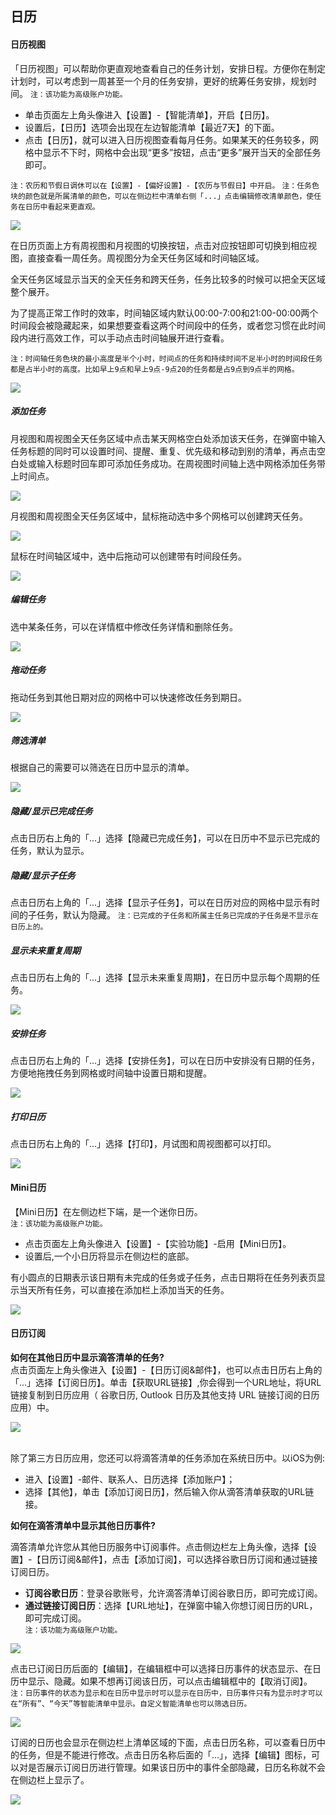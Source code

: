 ## 日历

#### 日历视图

「日历视图」可以帮助你更直观地查看自己的任务计划，安排日程。方便你在制定计划时，可以考虑到一周甚至一个月的任务安排，更好的统筹任务安排，规划时间。 `注：该功能为高级账户功能。`

* 单击页面左上角头像进入【设置】-【智能清单】，开启【日历】。
* 设置后，【日历】选项会出现在左边智能清单【最近7天】的下面。
* 点击【日历】，就可以进入日历视图查看每月任务。如果某天的任务较多，网格中显示不下时，网格中会出现“更多”按钮，点击“更多”展开当天的全部任务即可。

`注：农历和节假日调休可以在【设置】-【偏好设置】-【农历与节假日】中开启。` `注：任务色块的颜色就是所属清单的颜色，可以在侧边栏中清单右侧「...」点击编辑修改清单颜色，使任务在日历中看起来更直观。`

![](../images/web/1.4.1.png)

在日历页面上方有周视图和月视图的切换按钮，点击对应按钮即可切换到相应视图，直接查看一周任务。周视图分为全天任务区域和时间轴区域。

全天任务区域显示当天的全天任务和跨天任务，任务比较多的时候可以把全天区域整个展开。

为了提高正常工作时的效率，时间轴区域内默认00:00-7:00和21:00-00:00两个时间段会被隐藏起来，如果想要查看这两个时间段中的任务，或者您习惯在此时间段内进行高效工作，可以手动点击时间轴展开进行查看。

`注：时间轴任务色块的最小高度是半个小时，时间点的任务和持续时间不足半小时的时间段任务都是占半小时的高度。比如早上9点和早上9点-9点20的任务都是占9点到9点半的网格。`

![](../images/web/1.4.2.png)

##### 添加任务

月视图和周视图全天任务区域中点击某天网格空白处添加该天任务，在弹窗中输入任务标题的同时可以设置时间、提醒、重复、优先级和移动到别的清单，再点击空白处或输入标题时回车即可添加任务成功。在周视图时间轴上选中网格添加任务带上时间点。

![](../images/web/1.4.3.png)

月视图和周视图全天任务区域中，鼠标拖动选中多个网格可以创建跨天任务。

![](../images/web/1.4.4.png)

鼠标在时间轴区域中，选中后拖动可以创建带有时间段任务。

![](../images/web/1.4.5.png)

##### 编辑任务

选中某条任务，可以在详情框中修改任务详情和删除任务。

![](../images/web/1.4.6.png)

##### 拖动任务

拖动任务到其他日期对应的网格中可以快速修改任务到期日。

![](../images/web/1.4.7.png)

##### 筛选清单

根据自己的需要可以筛选在日历中显示的清单。

![](../images/web/1.4.8.png)

##### 隐藏/显示已完成任务

点击日历右上角的「...」选择【隐藏已完成任务】，可以在日历中不显示已完成的任务，默认为显示。

##### 隐藏/显示子任务

点击日历右上角的「...」选择【显示子任务】，可以在日历对应的网格中显示有时间的子任务，默认为隐藏。 `注：已完成的子任务和所属主任务已完成的子任务是不显示在日历上的。`

##### 显示未来重复周期

点击日历右上角的「...」选择【显示未来重复周期】，在日历中显示每个周期的任务。

![](../images/web/1.4.9.png)

##### 安排任务

点击日历右上角的「...」选择【安排任务】，可以在日历中安排没有日期的任务，方便地拖拽任务到网格或时间轴中设置日期和提醒。

![](../images/web/1.4.10.png)

##### 打印日历

点击日历右上角的「...」选择【打印】，月试图和周视图都可以打印。

![](../images/web/1.4.11.png)

#### Mini日历

【Mini日历】在左侧边栏下端，是一个迷你日历。 <br>`注：该功能为高级账户功能。`

* 点击页面左上角头像进入【设置】-【实验功能】-启用【Mini日历】。
* 设置后,一个小日历将显示在侧边栏的底部。

有小圆点的日期表示该日期有未完成的任务或子任务，点击日期将在任务列表页显示当天所有任务，可以直接在添加栏上添加当天的任务。

![](../images/web/1.4.12.png)

#### 日历订阅

 **如何在其他日历中显示滴答清单的任务?** <br >点击页面左上角头像进入【设置】-【日历订阅&邮件】，也可以点击日历右上角的「...」选择【订阅日历】。单击【获取URL链接】,你会得到一个URL地址，将URL链接复制到日历应用（ 谷歌日历, Outlook 日历及其他支持 URL 链接订阅的日历应用）中。

![](../images/web/1.4.13.png)

<br >除了第三方日历应用，您还可以将滴答清单的任务添加在系统日历中。以iOS为例:

* 进入【设置】-邮件、联系人、日历选择【添加账户】；
* 选择【其他】，单击【添加订阅日历】，然后输入你从滴答清单获取的URL链接。

**如何在滴答清单中显示其他日历事件?**

滴答清单允许您从其他日历服务中订阅事件。点击侧边栏左上角头像，选择【设置】-【日历订阅&邮件】，点击【添加订阅】，可以选择谷歌日历订阅和通过链接订阅日历。

* **订阅谷歌日历**：登录谷歌账号，允许滴答清单订阅谷歌日历，即可完成订阅。
* **通过链接订阅日历**：选择【URL地址】，在弹窗中输入你想订阅日历的URL，即可完成订阅。
  <br>`注：该功能为高级账户功能。`

![](../images/web/1.4.14.png)

点击已订阅日历后面的【编辑】，在编辑框中可以选择日历事件的状态显示、在日历中显示、隐藏。如果不想再订阅该日历，可以点击编辑框中的【取消订阅】。 `注：日历事件的状态为显示和在日历中显示时可以显示在日历中，日历事件只有为显示时才可以在“所有”、“今天”等智能清单中显示。自定义智能清单也可以筛选日历。`

![](../images/web/1.4.15.png)

订阅的日历也会显示在侧边栏上清单区域的下面，点击日历名称，可以查看日历中的任务，但是不能进行修改。点击日历名称后面的「...」，选择【编辑】图标，可以对是否展示订阅日历进行管理。如果该日历中的事件全部隐藏，日历名称就不会在侧边栏上显示了。

![](../images/web/1.4.16.png)

